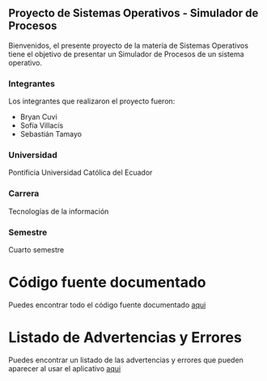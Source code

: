 ## Proyecto de Sistemas Operativos - Simulador de Procesos

Bienvenidos, el presente proyecto de la matería de Sistemas Operativos tiene el objetivo de presentar un Simulador de Procesos de un sistema operativo.

### Integrantes

Los integrantes que realizaron el proyecto fueron:

- Bryan Cuvi
- Sofía Villacís
- Sebastián Tamayo

### Universidad

Pontificia Universidad Católica del Ecuador

### Carrera

Tecnologías de la información

### Semestre

Cuarto semestre

# Código fuente documentado

Puedes encontrar todo el código fuente documentado [aqui](https://thesteppenwolf.github.io/Proyecto-Sistemas-Operativos-Simulador-de-Procesos/ProyectoSO.html)

# Listado de Advertencias y Errores

Puedes encontrar un listado de las advertencias y errores que pueden aparecer al usar el aplicativo [aqui](https://github.com/TheSteppenwolf/Proyecto-Sistemas-Operativos-Simulador-de-Procesos/blob/main/Advertencias%20y%20errores.md)

